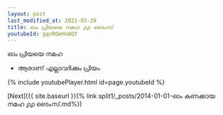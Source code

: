 ```yaml
---
layout: post
last_modified_at: 2021-03-29
title: ഓം പ്രിയയെ നമഹ ൧൧ ടൈംസ്
youtubeId: gqnRQeHnAQY
---
```

 
 
 ഓം പ്രിയയെ നമഹ 
 
 -  ആരാണ് എല്ലാവർക്കും പ്രിയം 
 
  
 
  
 
 
 
 
 
 


{% include youtubePlayer.html id=page.youtubeId %}
 
[Next]({{ site.baseurl }}{% link  split1/_posts/2014-01-01-ഓം കണക്കായ നമഹ ൧൧ ടൈംസ്.md%})
 
